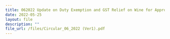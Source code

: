 ```yaml
---
title: 062022 Update on Duty Exemption and GST Relief on Wine for Approved Events
date: 2022-05-25
layout: file
description: ""
file_url: /files/Circular_06_2022 (Ver1).pdf
---
```


